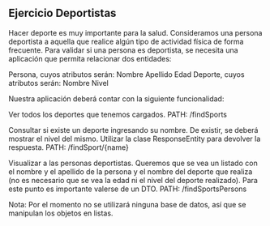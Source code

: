 ## Ejercicio Deportistas 
Hacer deporte es muy importante para la salud. Consideramos una persona deportista a aquella que realice algún tipo de actividad física de forma frecuente.
Para validar si una persona es deportista, se necesita una aplicación que permita relacionar dos entidades:

Persona, cuyos atributos serán:
    Nombre
    Apellido
    Edad
Deporte, cuyos atributos serán:
    Nombre
    Nivel

Nuestra aplicación deberá contar con la siguiente funcionalidad:

Ver todos los deportes que tenemos cargados.
PATH: /findSports

Consultar si existe un deporte ingresando su nombre. De existir, se deberá mostrar el nivel del mismo. Utilizar la clase ResponseEntity para devolver la respuesta.
PATH: /findSport/{name}

Visualizar a las personas deportistas. Queremos que se vea un listado con el nombre y el apellido de la persona y el nombre del deporte que realiza (no es necesario que se vea la edad ni el nivel del deporte realizado). Para este punto es importante valerse de un DTO.
PATH: /findSportsPersons

Nota: Por el momento no se utilizará ninguna base de datos, así que se manipulan los objetos en listas.
